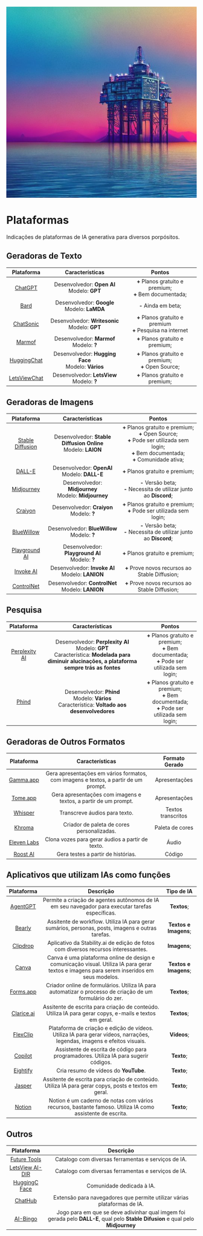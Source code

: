 ![Capa com temática futurísta gegrada pelo Stable Diffusion](/img/ptf.jpg)

# Plataformas

Indicações de plataformas de IA generativa para diversos porpósitos.

## Geradoras de Texto

| Plataforma      | Características | Pontos    |  
| :---:         |    :----:   |    :---:    |  
| [ChatGPT](https://chat.openai.com/)      | Desenvolvedor: **Open AI** <br> Modelo: **GPT**      | **+** Planos gratuito e premium; <br>  **+** Bem documentada; |
| [Bard](https://bard.google.com/)      | Desenvolvedor: **Google** <br> Modelo: **LaMDA**      | **-** Ainda em beta;  |
| [ChatSonic](https://writesonic.com/chat)      | Desenvolvedor: **Writesonic** <br> Modelo: **GPT**      | **+** Planos gratuito e premium  <br>  **+** Pesquisa na internet  |
| [Marmof](https://marmof.com/chat)      | Desenvolvedor: **Marmof** <br> Modelo: **?**      | **+** Planos gratuito e premium;   |
| [HuggingChat](https://huggingface.co/chat/)      | Desenvolvedor: **Hugging Face** <br> Modelo: **Vários**      | **+** Planos gratuito e premium; <br>  **+** Open Source; |
| [LetsViewChat](https://letsview.com/pt/chatbot)      | Desenvolvedor: **LetsView** <br> Modelo: **?**      | **+** Planos gratuito e premium; <br> |

## Geradoras de Imagens

| Plataforma      | Características | Pontos    |  
| :---:         |    :----:   |    :---:    |  
| [Stable Diffusion](https://stablediffusionweb.com/)      | Desenvolvedor: **Stable Diffusion Online** <br> Modelo: **LAION**      | **+** Planos gratuito e premium; <br>  **+** Open Source; <br>  **+** Pode ser utilizada sem login; <br>  **+** Bem documentada; <br>  **+** Comunidade ativa; |
| [DALL-E](https://openai.com/dall-e-2)      | Desenvolvedor: **OpenAI** <br> Modelo: **DALL-E**      | **+** Planos gratuito e premium; |
| [Midjourney](https://www.midjourney.com/)      | Desenvolvedor: **Midjourney** <br> Modelo: **Midjourney**      | **-** Versão beta; <br>  **-** Necessita de utilizar junto ao **Discord**; |
| [Craiyon](https://craiyon.com/)      | Desenvolvedor: **Craiyon** <br> Modelo: **?**      | **+** Planos gratuito e premium; <br>  **+** Pode ser utilizada sem login; |
| [BlueWillow](https://www.bluewillow.ai/)      | Desenvolvedor: **BlueWillow** <br> Modelo: **?**      | **-** Versão beta; <br>  **-** Necessita de utilizar junto ao **Discord**; |
| [Playground AI](https://playgroundai.com/)      | Desenvolvedor: **Playground AI** <br> Modelo: **?**      | **+** Planos gratuito e premium;  |
| [Invoke AI](https://invoke-ai.github.io/InvokeAI/)      | Desenvolvedor: **Invoke AI** <br> Modelo: **LANION**      | **+** Prove novos recursos ao Stable Diffusion;  |
| [ControlNet](https://github.com/lllyasviel/ControlNet)      | Desenvolvedor: **ControlNet** <br> Modelo: **LANION**      | **+** Prove novos recursos ao Stable Diffusion;  |

## Pesquisa

| Plataforma      | Características |  Pontos    |  
| :---:         |    :----:   |    :---:    |  
| [Perplexity AI](https://www.perplexity.ai/)      | Desenvolvedor: **Perplexity AI** <br> Modelo: **GPT**    <br> Característica: **Modelada para diminuir alucinações, a plataforma sempre trás as fontes**   | **+** Planos gratuito e premium; <br>  **+**  Bem documentada; <br>  **+** Pode ser utilizada sem login;  |
| [Phind](https://www.phind.com/)      | Desenvolvedor: **Phind** <br> Modelo: **Vários**  <br> Característica: **Voltado aos desenvolvedores**    | **+** Planos gratuito e premium; <br>  **+** Bem documentada; <br>  **+** Pode ser utilizada sem login;  |

## Geradoras de Outros Formatos

| Plataforma      | Características |  Formato Gerado  |  
| :---:         |    :----:   |    :---:    |  
| [Gamma.app](https://gamma.app/)      | Gera apresentações em vários formatos, com imagens e textos, a partir de um prompt.     |    Apresentações   |
| [Tome.app](https://tome.app/)      | Gera apresentações com imagens e textos, a partir de um prompt.     |    Apresentações   |
| [Whisper](https://github.com/openai/whisper)      | Transcreve áudios para texto.     |    Textos transcritos   |  
| [Khroma](https://www.khroma.co/)      | Criador de paleta de cores personalizadas.    |    Paleta de cores   |  
| [Eleven Labs](https://beta.elevenlabs.io/)      | Clona vozes para gerar áudios a partir de texto.    |    Áudio   | 
| [Roost AI](https://roost.ai/)      | Gera testes a partir de histórias.    |    Código   | 


## Aplicativos que utilizam IAs como funções

| Plataforma      | Descrição |  Tipo de IA  |
| :---:         |    :----:   |    :----:   |
| [AgentGPT](https://agentgpt.reworkd.ai/pt)      |   Permite a criação de agentes autônomos de IA em seu navegador para executar tarefas específicas.   |  **Textos**;   |  
| [Bearly](https://bearly.ai/)      |   Assitente de workflow. Utiliza IA para gerar sumários, personas, posts, imagens e outras tarefas.    |  **Textos e Imagens**;   |  
| [Clipdrop](https://clipdrop.co/)      |   Aplicativo da Stability.ai de edição de fotos com diversos recursos interessantes.   |  **Imagens**;   | 
| [Canva](https://www.canva.com/pt_br/)      |   Canva é uma plataforma online de design e comunicação visual. Utiliza IA para gerar textos e imagens para serem inseridos em seus modelos.    |  **Textos e Imagens**;   |  
| [Forms.app](https://forms.app/pt)      |   Criador online de formulários. Utiliza IA para automatizar o processo de criação de um formulário do zer.    |  **Textos**;   |  
| [Clarice.ai](https://clarice.ai/)      |   Assitente de escrita para criação de conteúdo. Utiliza IA para gerar copys, e-mails e textos em geral.    |  **Textos**;   |  
| [FlexClip](https://www.flexclip.com/pt/)      |   Plataforma de criação e edição de vídeos. Utiliza IA para gerar vídeos, narrações, legendas, imagens e efeitos visuais.    |  **Vídeos**;   |  
| [Copilot](https://github.com/features/copilot)      |   Assistente de escrita de código para programadores. Utiliza IA para sugerir códigos.    |  **Texto**;   |  
| [Eightify](https://eightify.app/)      |   Cria resumo de vídeos do **YouTube**.  |  **Texto**;   |  
| [Jasper](https://www.jasper.ai/)      |   Assitente de escrita para criação de conteúdo. Utiliza IA para gerar copys, posts e textos em geral.   |  **Texto**;   |  
| [Notion](https://www.notion.so/product/ai)      |   Notion é um caderno de notas com vários recursos, bastante famoso. Utiliza IA como assistente de escrita.   |  **Texto**;   |  

## Outros

| Plataforma      | Descrição | 
| :---:         |    :----:   |
| [Future Tools](https://www.futuretools.io/)      |   Catalogo com diversas ferramentas e serviços de IA.    |  
| [LetsView AI-DIR](https://letsview.com/ai-tools)      |   Catalogo com diversas ferramentas e serviços de IA.    |  
| [HuggingC Face](https://huggingface.co/)         |   Comunidade dedicada à IA.    |  
| [ChatHub](https://chathub.gg/)      |   Extensão para navegadores que permite utilizar várias plataformas de IA.    |  
| [AI-Bingo](https://ai-bingo.lipsumar.io/)      |   Jogo para em que se deve adivinhar qual imgem foi gerada pelo **DALL-E**, qual pelo **Stable Difusion** e qual pelo **Midjourney**    |  